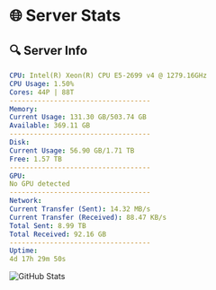 # 🌐 Server Stats
## 🔍 Server Info
```yaml
CPU: Intel(R) Xeon(R) CPU E5-2699 v4 @ 1279.16GHz
CPU Usage: 1.50%
Cores: 44P | 88T
-----------------------------------
Memory:
Current Usage: 131.30 GB/503.74 GB
Available: 369.11 GB
-----------------------------------
Disk:
Current Usage: 56.90 GB/1.71 TB
Free: 1.57 TB
-----------------------------------
GPU:
No GPU detected
-----------------------------------
Network:
Current Transfer (Sent): 14.32 MB/s
Current Transfer (Received): 88.47 KB/s
Total Sent: 8.99 TB
Total Received: 92.16 GB
-----------------------------------
Uptime:
4d 17h 29m 50s
```
![GitHub Stats](https://img.shields.io/badge/Updated-2025-03-12_14:52:39-blue)